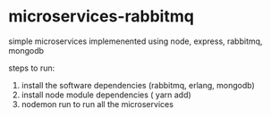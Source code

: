# microservices-rabbitmq

simple microservices implemenented using node, express, rabbitmq, mongodb

steps to run:
  1. install the software dependencies (rabbitmq, erlang, mongodb)
  2. install node module dependencies ( yarn add)
  3. nodemon run to run all the microservices
